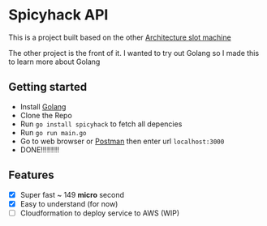 # Spicyhack API 

This is a project built based on the other [Architecture slot machine](https://github.com/MinhPhu0304/architecture-slotmachine)

The other project is the front of it. I wanted to try out Golang so I made this to learn more about Golang

## Getting started

- Install [Golang](https://golang.org/doc/install)
- Clone the Repo
- Run ```go install spicyhack``` to fetch all depencies
- Run ```go run main.go```
- Go to web browser or [Postman](https://www.postman.com) then enter url ```localhost:3000```
- DONE!!!!!!!!!

## Features
 - [x] Super fast ~ 149 **micro** second
 - [x] Easy to understand (for now)
 - [ ] Cloudformation to deploy service to AWS (WIP)